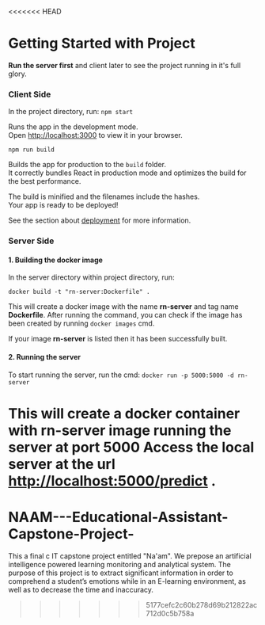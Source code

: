 <<<<<<< HEAD
# Getting Started with Project

**Run the server first** and client later to see the project running in it's full glory.

### Client Side

In the project directory, run:
`npm start`

Runs the app in the development mode.\
Open [http://localhost:3000](http://localhost:3000) to view it in your browser.

`npm run build`

Builds the app for production to the `build` folder.\
It correctly bundles React in production mode and optimizes the build for the best performance.

The build is minified and the filenames include the hashes.\
Your app is ready to be deployed!

See the section about [deployment](https://facebook.github.io/create-react-app/docs/deployment) for more information.

### Server Side

#### 1. Building the docker image

In the server directory within project directory, run:

`docker build -t "rn-server:Dockerfile" .`

This will create a docker image with the name **rn-server** and tag name **Dockerfile**. After running the command, you can check if the image has been created by running `docker images` cmd.

If your image **rn-server** is listed then it has been successfully built.

#### 2. Running the server

To start running the server, run the cmd:
`docker run -p 5000:5000 -d rn-server`

This will create a docker container with rn-server image running the server at **port 5000**
Access the local server at the url [http://localhost:5000/predict](http://localhost:5000/predict) .
=======
# NAAM---Educational-Assistant-Capstone-Project-


This a final c IT capstone project entitled "Na'am". We prepose an artificial intelligence powered learning monitoring and analytical system. The purpose of this project is to extract significant information in order to comprehend a student’s emotions while in an E-learning environment, as well as to decrease the time and inaccuracy.
>>>>>>> 5177cefc2c60b278d69b212822ac712d0c5b758a
